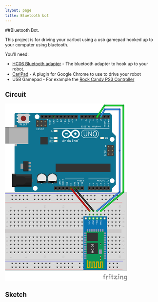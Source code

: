 ```yaml
---
layout: page
title: Bluetooth bot
---
```


##Bluetooth Bot.

This project is for driving your carlbot using a usb gamepad hooked up to your computer using bluetooth.

You'll need: 

- [HC06 Bluetooth adapter](http://www.amazon.com/s/ref=nb_sb_noss_2?url=search-alias%3Daps&field-keywords=HC-06) - The bluetooth adapter to hook up to your robot.
- [CarlPad](https://chrome.google.com/webstore/detail/carlpad/doklkdakcgcanlplenidpdoipnefpgic) - A plugin for Google Chrome to use to drive your robot
- USB Gamepad - For example the [Rock Candy PS3 Controller](http://www.amazon.com/Rock-Candy-PS3-Controller-PlayStation-3/dp/B008U2XEBM/ref=sr_1_2?ie=UTF8&qid=1434123699&sr=8-2&keywords=rock+candy+gamepad)

## Circuit

<img src="../assets/images/carlday-bluetooth.png" width="400"/>

## Sketch 
<script src="https://gist.github.com/kneumei/c9698074ee0c2a0edd4b"></script>